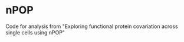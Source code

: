 # nPOP
Code for analysis from "Exploring functional protein covariation across single cells using nPOP"
